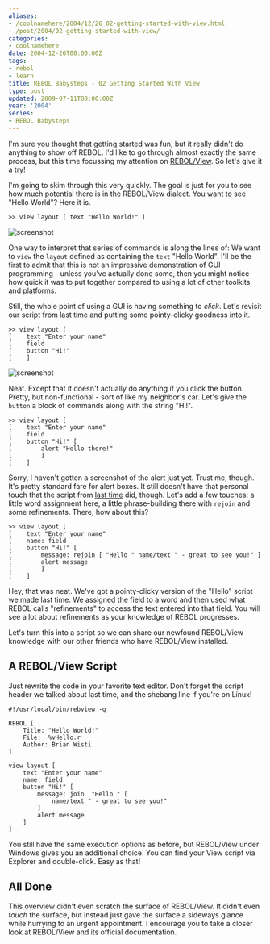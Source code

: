 ```yaml
---
aliases:
- /coolnamehere/2004/12/26_02-getting-started-with-view.html
- /post/2004/02-getting-started-with-view/
categories:
- coolnamehere
date: 2004-12-26T00:00:00Z
tags:
- rebol
- learn
title: REBOL Babysteps - 02 Getting Started With View
type: post
updated: 2009-07-11T00:00:00Z
year: '2004'
series:
- REBOL Babysteps
---
```


I'm sure you thought that getting started was fun, but it really didn't do 
anything to show off REBOL. I'd like to go through almost exactly the same 
process, but this time focussing my attention on [REBOL/View](http://www.rebol.com/prod-view.html). 
So let's give it a try!
<!--more-->

I'm going to skim through this very quickly. The goal is just for you to see 
how much potential there is in the REBOL/View dialect. You want to see "Hello 
World"? Here it is.

    >> view layout [ text "Hello World!" ]

![screenshot](/img/2004/rebol-intro-01.png)

One way to interpret that series of commands is along the lines of: We want 
to `view` the `layout` defined as containing the `text` "Hello World". I'll be 
the first to admit that this is not an impressive demonstration of GUI 
programming - unless you've actually done some, then you might notice how 
quick it was to put together compared to using a lot of other toolkits and 
platforms.

Still, the whole point of using a GUI is having something to *click*.  Let's 
revisit our script from last time and putting some pointy-clicky goodness 
into it.

    >> view layout [
    [    text "Enter your name"
    [    field
    [    button "Hi!"
    [    ]

![screenshot](/img/2004/rebol-intro-02.png)

Neat. Except that it doesn't actually do anything if you click the button. 
Pretty, but non-functional - sort of like my neighbor's car.  Let's give 
the `button` a block of commands along with the string "Hi!".

    >> view layout [
    [    text "Enter your name"
    [    field
    [    button "Hi!" [
    [        alert "Hello there!"
    [        ]
    [    ]

[last time]: /post/2004/01-getting-started/

Sorry, I haven't gotten a screenshot of the alert just yet. Trust me, though.  
It's pretty standard fare for alert boxes. It still doesn't have that personal 
touch that the script from [last time][] did, 
though.  Let's add a few touches: a little word assignment here, a little 
phrase-building there with `rejoin` and some refinements.  There, how about this?

    >> view layout [
    [    text "Enter your name"
    [    name: field
    [    button "Hi!" [
    [        message: rejoin [ "Hello " name/text " - great to see you!" ]
    [        alert message
    [        ]
    [    ]


Hey, that was neat. We've got a pointy-clicky version of the "Hello" script 
we made last time. We assigned the field to a word and then used what REBOL 
calls "refinements" to access the text entered into that field. You will see a 
lot about refinements as your knowledge of REBOL progresses.

Let's turn this into a script so we can share our newfound REBOL/View 
knowledge with our other friends who have REBOL/View installed.

## A REBOL/View Script

Just rewrite the code in your favorite text editor. Don't forget the script 
header we talked about last time, and the shebang line if you're on Linux!

``` rebol
#!/usr/local/bin/rebview -q

REBOL [
    Title: "Hello World!"
    File:  %vHello.r
    Author: Brian Wisti
]

view layout [
    text "Enter your name"
    name: field
    button "Hi!" [
        message: join  "Hello " [ 
            name/text " - great to see you!" 
        ]
        alert message
    ]
]
```

You still have the same execution options as before, but REBOL/View under 
Windows gives you an additional choice. You can find your View script via 
Explorer and double-click. Easy as that!

## All Done

This overview didn't even scratch the surface of REBOL/View. It didn't 
even *touch* the surface, but instead just gave the surface a sideways glance 
while hurrying to an urgent appointment. I encourage you to take a closer look 
at REBOL/View and its official documentation.


